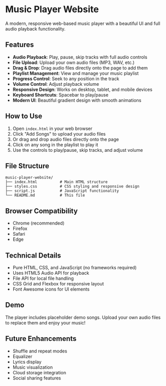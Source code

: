 # Music Player Website

A modern, responsive web-based music player with a beautiful UI and full audio playback functionality.

## Features

- **Audio Playback**: Play, pause, skip tracks with full audio controls
- **File Upload**: Upload your own audio files (MP3, WAV, etc.)
- **Drag & Drop**: Drag audio files directly onto the page to add them
- **Playlist Management**: View and manage your music playlist
- **Progress Control**: Seek to any position in the track
- **Volume Control**: Adjust playback volume
- **Responsive Design**: Works on desktop, tablet, and mobile devices
- **Keyboard Shortcuts**: Spacebar to play/pause
- **Modern UI**: Beautiful gradient design with smooth animations

## How to Use

1. Open `index.html` in your web browser
2. Click "Add Songs" to upload your audio files
3. Or drag and drop audio files directly onto the page
4. Click on any song in the playlist to play it
5. Use the controls to play/pause, skip tracks, and adjust volume

## File Structure

```
music-player-website/
├── index.html          # Main HTML structure
├── styles.css          # CSS styling and responsive design
├── script.js           # JavaScript functionality
└── README.md           # This file
```

## Browser Compatibility

- Chrome (recommended)
- Firefox
- Safari
- Edge

## Technical Details

- Pure HTML, CSS, and JavaScript (no frameworks required)
- Uses HTML5 Audio API for playback
- File API for local file handling
- CSS Grid and Flexbox for responsive layout
- Font Awesome icons for UI elements

## Demo

The player includes placeholder demo songs. Upload your own audio files to replace them and enjoy your music!

## Future Enhancements

- Shuffle and repeat modes
- Equalizer
- Lyrics display
- Music visualization
- Cloud storage integration
- Social sharing features

